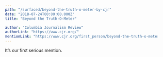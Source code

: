 ```yaml
---
path: "/surfaced/beyond-the-truth-o-meter-by-cjr"
date: "2018-07-24T00:00:00.000Z"
title: "Beyond the Truth-O-Meter"

author: "Columbia Journalism Review"
authorLink: "https://www.cjr.org/"
mentionLink: "https://www.cjr.org/first_person/beyond-the-truth-o-meter.php"
---
```


It’s our first serious mention.

